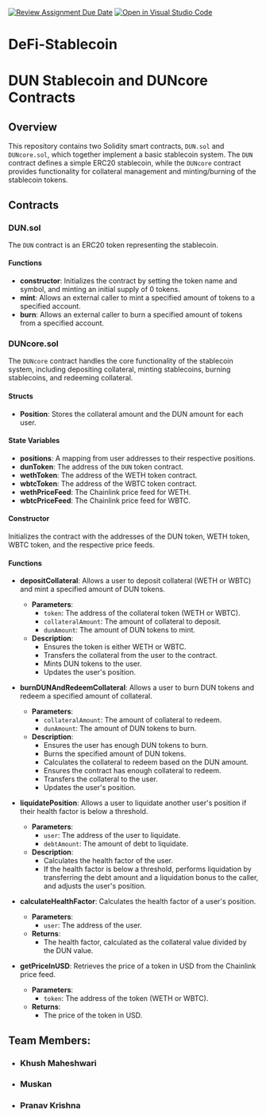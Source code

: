 [![Review Assignment Due Date](https://classroom.github.com/assets/deadline-readme-button-22041afd0340ce965d47ae6ef1cefeee28c7c493a6346c4f15d667ab976d596c.svg)](https://classroom.github.com/a/S5ARl-qm)
[![Open in Visual Studio Code](https://classroom.github.com/assets/open-in-vscode-2e0aaae1b6195c2367325f4f02e2d04e9abb55f0b24a779b69b11b9e10269abc.svg)](https://classroom.github.com/online_ide?assignment_repo_id=15360889&assignment_repo_type=AssignmentRepo)
# DeFi-Stablecoin

# DUN Stablecoin and DUNcore Contracts

## Overview

This repository contains two Solidity smart contracts, `DUN.sol` and `DUNcore.sol`, which together implement a basic stablecoin system. The `DUN` contract defines a simple ERC20 stablecoin, while the `DUNcore` contract provides functionality for collateral management and minting/burning of the stablecoin tokens.

## Contracts

### DUN.sol

The `DUN` contract is an ERC20 token representing the stablecoin.

#### Functions

- **constructor**: Initializes the contract by setting the token name and symbol, and minting an initial supply of 0 tokens.
- **mint**: Allows an external caller to mint a specified amount of tokens to a specified account.
- **burn**: Allows an external caller to burn a specified amount of tokens from a specified account.

### DUNcore.sol

The `DUNcore` contract handles the core functionality of the stablecoin system, including depositing collateral, minting stablecoins, burning stablecoins, and redeeming collateral.

#### Structs

- **Position**: Stores the collateral amount and the DUN amount for each user.

#### State Variables

- **positions**: A mapping from user addresses to their respective positions.
- **dunToken**: The address of the `DUN` token contract.
- **wethToken**: The address of the WETH token contract.
- **wbtcToken**: The address of the WBTC token contract.
- **wethPriceFeed**: The Chainlink price feed for WETH.
- **wbtcPriceFeed**: The Chainlink price feed for WBTC.

#### Constructor

Initializes the contract with the addresses of the DUN token, WETH token, WBTC token, and the respective price feeds.

#### Functions

- **depositCollateral**: Allows a user to deposit collateral (WETH or WBTC) and mint a specified amount of DUN tokens.

  - **Parameters**:
    - `token`: The address of the collateral token (WETH or WBTC).
    - `collateralAmount`: The amount of collateral to deposit.
    - `dunAmount`: The amount of DUN tokens to mint.
  - **Description**:
    - Ensures the token is either WETH or WBTC.
    - Transfers the collateral from the user to the contract.
    - Mints DUN tokens to the user.
    - Updates the user's position.

- **burnDUNAndRedeemCollateral**: Allows a user to burn DUN tokens and redeem a specified amount of collateral.

  - **Parameters**:
    - `collateralAmount`: The amount of collateral to redeem.
    - `dunAmount`: The amount of DUN tokens to burn.
  - **Description**:
    - Ensures the user has enough DUN tokens to burn.
    - Burns the specified amount of DUN tokens.
    - Calculates the collateral to redeem based on the DUN amount.
    - Ensures the contract has enough collateral to redeem.
    - Transfers the collateral to the user.
    - Updates the user's position.

- **liquidatePosition**: Allows a user to liquidate another user's position if their health factor is below a threshold.

  - **Parameters**:
    - `user`: The address of the user to liquidate.
    - `debtAmount`: The amount of debt to liquidate.
  - **Description**:
    - Calculates the health factor of the user.
    - If the health factor is below a threshold, performs liquidation by transferring the debt amount and a liquidation bonus to the caller, and adjusts the user's position.

- **calculateHealthFactor**: Calculates the health factor of a user's position.

  - **Parameters**:
    - `user`: The address of the user.
  - **Returns**:
    - The health factor, calculated as the collateral value divided by the DUN value.

- **getPriceInUSD**: Retrieves the price of a token in USD from the Chainlink price feed.
  - **Parameters**:
    - `token`: The address of the token (WETH or WBTC).
  - **Returns**:
    - The price of the token in USD.

## Team Members:

- ### Khush Maheshwari
- ### Muskan
- ### Pranav Krishna

